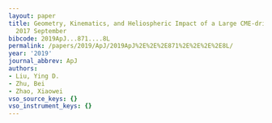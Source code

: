 ```yaml
---
layout: paper
title: Geometry, Kinematics, and Heliospheric Impact of a Large CME-driven Shock in
  2017 September
bibcode: 2019ApJ...871....8L
permalink: /papers/2019/ApJ/2019ApJ%2E%2E%2E871%2E%2E%2E%2E8L/
year: '2019'
journal_abbrev: ApJ
authors:
- Liu, Ying D.
- Zhu, Bei
- Zhao, Xiaowei
vso_source_keys: {}
vso_instrument_keys: {}
---
```

